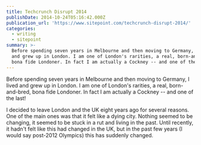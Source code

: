 ```yaml
---
title: Techcrunch Disrupt 2014
publishDate: 2014-10-24T05:16:42.000Z
publication_url: 'https://www.sitepoint.com/techcrunch-disrupt-2014/'
categories:
  - writing
  - sitepoint
summary: >-
  Before spending seven years in Melbourne and then moving to Germany, I lived
  and grew up in London. I am one of London's rarities, a real, born-and-bred,
  bona fide Londoner. In fact I am actually a Cockney -- and one of the last!
---
```


Before spending seven years in Melbourne and then moving to Germany, I lived and grew up in London. I am one of London's rarities, a real, born-and-bred, bona fide Londoner. In fact I am actually a Cockney -- and one of the last!

I decided to leave London and the UK eight years ago for several reasons. One of the main ones was that it felt like a dying city. Nothing seemed to be changing, it seemed to be stuck in a rut and living in the past. Until recently, it hadn't felt like this had changed in the UK, but in the past few years (I would say post-2012 Olympics) this has suddenly changed.
